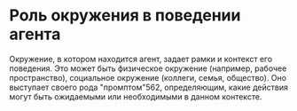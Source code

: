 # Роль окружения в поведении агента

Окружение, в котором находится агент, задает рамки и контекст его поведения. Это может быть физическое окружение (например, рабочее пространство), социальное окружение (коллеги, семья, общество). Оно выступает своего рода "промптом"562, определяющим, какие действия могут быть ожидаемыми или необходимыми в данном контексте.
